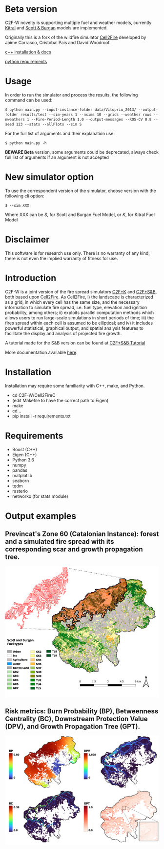 #  Beta version
C2F-W novelty is supporting multiple fuel and weather models, currently [Kitral](https://github.com/fire2a/C2FK) and [Scott & Burgan](https://github.com/github.com/fire2a/C2FSB) models are implemented.

Originally this is a fork of the wildfire simulator [Cell2Fire](https://github.com/cell2fire/Cell2Fire/) developed by Jaime Carrasco, Cristobal Pais and David Woodroof.

[c++ installation & docs](https://fdobad.github.io/docs/docs/Cell2Fire/README.html)

[python requirements](https://raw.githubusercontent.com/fdobad/C2FK/test/requirements.txt)

# Usage
In order to run the simulator and process the results, the following command can be used:
```
$ python main.py --input-instance-folder data/Vilopriu_2013/ --output-folder results/test --sim-years 1 --nsims 10 --grids --weather rows --nweathers 1 --Fire-Period-Length 1.0 --output-messages --ROS-CV 0.8 --seed 123 --stats --allPlots --sim S
```
For the full list of arguments and their explanation use:
```
$ python main.py -h
```
__BEWARE Beta__ version, some arguments could be deprecated, always check full list of arguments if an argument is not accepted

# New simulator option
To use the correspondent version of the simulator, choose version with the following cli option:
```
$ --sim XXX
```
Where XXX can be *S*, for Scott and Burgan Fuel Model, or *K*, for Kitral Fuel Model

# Disclaimer
This software is for research use only. There is no warranty of any kind; there is not even the implied warranty of fitness for use.

# Introduction
C2F-W is a joint version of the fire spread simulators [C2F+K](https://github.com/fire2a/C2FK) and [C2F+S&B](https://github.com/fire2a/C2FSB), both based upon [Cell2Fire](https://github.com/cell2fire/Cell2Fire). As Cell2Fire, i) the landscape is characterized as a grid, in which every cell has the same size, and the necessary information to simulate fire spread, i.e. fuel type, elevation and ignition probability, among others; ii) exploits parallel computation methods which allows users to run large-scale simulations in short periods of time; iii) the fires spread within each cell is assumed to be elliptical; and iv) it includes powerful statistical, graphical output, and spatial analysis features to facilitate the display and analysis of projected fire growth.

A tutorial made for the S&B version can be found at [C2F+S&B Tutorial](https://github.com/fire2a/C2FSB/blob/main/C2FS%26B_Tutorial.pdf)

More documentation available [here](https://fdobad.github.io/docs/).

# Installation
Installation may require some familiarity with C++, make, and Python.
* cd C2F-W/Cell2FireC
* (edit Makefile to have the correct path to Eigen)
* make
* cd .. 
* pip install -r requirements.txt

# Requirements
- Boost (C++)
- Eigen (C++)
- Python 3.6
- numpy
- pandas
- matplotlib
- seaborn
- tqdm
- rasterio
- networkx (for stats module)

# Output examples
## Previncat's Zone 60 (Catalonian Instance): forest and a simulated fire spread with its corresponding scar and growth propagation tree. 
![Example-Instance_Scar](output/example-scar.png)
## Risk metrics: Burn Probability (BP), Betweenness Centrality (BC), Downstream Protection Value (DPV), and Growth Propagation Tree (GPT). 
![Example-Risk_Metrics](output/example-metrics.png)
